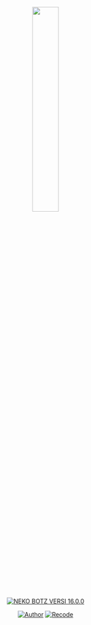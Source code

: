 <p align="center">
<img src="https://telegra.ph/file/20211112-151327.jpg" width="35%" style="margin-left: auto;margin-right: auto;display: block;">
</p>

</p>
<p align="center">
<a href="#"><img title="NEKO BOTZ VERSI 16.0.0" src="https://img.shields.io/badge/Neko Botz Versi 16.0.0-green?colorA=%23ff0000&colorB=%23017e40&style=for-the-badge"></a>
</p>
<p align="center">
<a href="https://github.com/BotzwhatsApp"><img title="Author" src="https://img.shields.io/badge/Author-BotzwhatsApp-red.svg?style=for-the-badge&logo=github"></a>
<a href="https://github.com/BotzwhatsApp/v1n"><img title="Recode" src="https://img.shields.io/badge/Recode-Neko Official-red.svg?style=for-the-badge&logo=github"></a>
</p>
